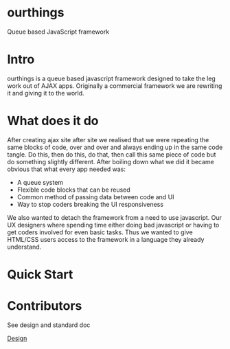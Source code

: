 # ourthings
Queue based JavaScript framework

# Intro

ourthings is a queue based javascript framework designed to take the leg work out of AJAX apps. Originally a
commercial framework we are rewriting it and giving it to the world.

# What does it do

After creating ajax site after site we realised that we were repeating the same blocks of code, over and over and 
always ending up in the same code tangle. Do this, then do this, do that, then call this same piece of code but do
something slightly different. After boiling down what we did it became obvious that what every app needed was:

* A queue system
* Flexible code blocks that can be reused
* Common method of passing data between code and UI
* Way to stop coders breaking the UI responsiveness

We also wanted to detach the framework from a need to use javascript. Our UX designers where spending time either
doing bad javascript or having to get coders involved for even basic tasks. Thus we wanted to give HTML/CSS users access
to the framework in a language they already understand.


# Quick Start

# Contributors

See design and standard doc

<a href="docs/design.md">Design</a>
